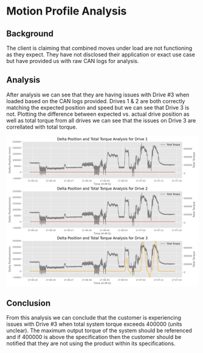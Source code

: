 # Motion Profile Analysis

## Background

The client is claiming that combined moves under load are not functioning as they expect. They have not disclosed their application or exact use case but have provided us with raw CAN logs for analysis. 

## Analysis

After analysis we can see that they are having issues with Drive #3 when loaded based on the CAN logs provided. Drives 1 & 2 are both correctly matching the expected position and speed but we can see that Drive 3 is not. Plotting the difference between expected vs. actual drive position as well as total torque from all drives we can see that the issues on Drive 3 are correllated with total torque. 

![image](PositionVsTorque.png)

## Conclusion

From this analysis we can conclude that the customer is experiencing issues with Drive #3 when total system torque exceeds 400000 (units unclear). The maximum output torque of the system should be referenced and if 400000 is above the specification then the customer should be notified that they are not using the product within its specifications.

